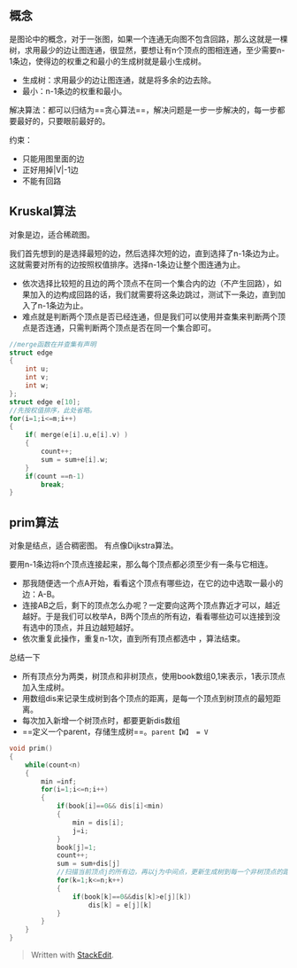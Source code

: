 ## 概念
是图论中的概念，对于一张图，如果一个连通无向图不包含回路，那么这就是一棵树，求用最少的边让图连通，很显然，要想让有n个顶点的图相连通，至少需要n-1条边，使得边的权重之和最小的生成树就是最小生成树。
- 生成树：求用最少的边让图连通，就是将多余的边去除。
- 最小：n-1条边的权重和最小。

解决算法：都可以归结为==贪心算法==，解决问题是一步一步解决的，每一步都要最好的，只要眼前最好的。

约束：
- 只能用图里面的边
- 正好用掉|V|-1边
- 不能有回路
## Kruskal算法
对象是边，适合稀疏图。

我们首先想到的是选择最短的边，然后选择次短的边，直到选择了n-1条边为止。这就需要对所有的边按照权值排序。选择n-1条边让整个图连通为止。
- 依次选择比较短的且边的两个顶点不在同一个集合内的边（不产生回路），如果加入的边构成回路的话，我们就需要将这条边跳过，测试下一条边，直到加入了n-1条边为止。
- 难点就是判断两个顶点是否已经连通，但是我们可以使用并查集来判断两个顶点是否连通，只需判断两个顶点是否在同一个集合即可。


```c
//merge函数在并查集有声明
struct edge
{
	int u;
	int v;
	int w;
};
struct edge e[10];
//先按权值排序，此处省略。
for(i=1;i<=m;i++)
{
	if( merge(e[i].u,e[i].v) )
	{
		count++;
		sum = sum+e[i].w;
	}
	if(count ==n-1)
		break;
}
```

## prim算法
对象是结点，适合稠密图。
有点像Dijkstra算法。

要用n-1条边将n个顶点连接起来，那么每个顶点都必须至少有一条与它相连。
- 那我随便选一个点A开始，看看这个顶点有哪些边，在它的边中选取一最小的边：A-B。
- 连接AB之后，剩下的顶点怎么办呢？一定要向这两个顶点靠近才可以，越近越好。于是我们可以枚举A，B两个顶点的所有边，看看哪些边可以连接到没有选中的顶点，并且边越短越好。
- 依次重复此操作，重复n-1次，直到所有顶点都选中 ，算法结束。

总结一下
- 所有顶点分为两类，树顶点和非树顶点，使用book数组0,1来表示，1表示顶点加入生成树。
- 用数组dis来记录生成树到各个顶点的距离，是每一个顶点到树顶点的最短距离。
- 每次加入新增一个树顶点时，都要更新dis数组
- ==定义一个parent，存储生成树==。`parent【W】 = V`
```c
void prim()
{
	while(count<n)
	{
		min =inf;
		for(i=1;i<=n;i++)
		{
			if(book[i]==0&& dis[i]<min)
			{
				min = dis[i];
				j=i;
			}
			book[j]=1;
			count++;
			sum = sum+dis[j]
			//扫描当前顶点j的所有边，再以j为中间点，更新生成树到每一个非树顶点的距离
			for(k=1;k<=n;k++)
			{
				if(book[k]==0&&dis[k]>e[j][k])
					dis[k] = e[j][k]
			}
		}
	}
}
```

> Written with [StackEdit](https://stackedit.io/).
<!--stackedit_data:
eyJoaXN0b3J5IjpbLTE1MDM4MTY2Nl19
-->
